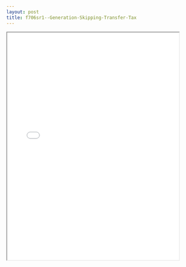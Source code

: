 ```yaml
---
layout: post
title: f706sr1--Generation-Skipping-Transfer-Tax
---
```


<div class="pdf-container">
<iframe src="/ea//_pdf-2-md/f706sr1--Generation-Skipping-Transfer-Tax.pdf" height="600" width="90%" allowFullScreen="true"></iframe>
</div>


